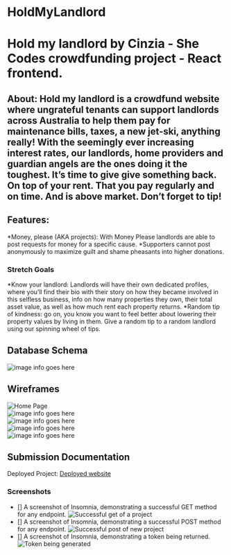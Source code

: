 # HoldMyLandlord

# Hold my landlord by Cinzia - She Codes crowdfunding project - React frontend. 

## About: Hold my landlord is a crowdfund website where ungrateful tenants can support landlords across Australia to help them pay for maintenance bills, taxes, a new jet-ski, anything really! With the seemingly ever increasing interest rates, our landlords, home providers and guardian angels are the ones doing it the toughest. It’s time to give give something back. On top of your rent. That you pay regularly and on time. And is above market. Don’t forget to tip!

## Features: 
*Money, please (AKA projects): With Money Please landlords are able to post requests for money for a specific cause.
*Supporters cannot post anonymously to maximize guilt and shame pheasants into higher donations.

### Stretch Goals 
*Know your landlord: Landlords will have their own dedicated profiles, where you’ll find their bio with their story on how they became involved in this selfless business, info on how many properties they own, their total asset value, as well as how much rent each property returns. 
*Random tip of kindness: go on, you know you want to feel better about lowering their property values by living in them. Give a random tip to a random landlord using our spinning wheel of tips.

##

## Database Schema 
![image info goes here](./Screenshots/DB_schema.png) 

## Wireframes
![Home Page](./Screenshots/Home.png)  
![image info goes here](./Screenshots/Profile.png)  
![image info goes here](./Screenshots/Post%20a%20new%20project.png)  
![image info goes here](./Screenshots/Browse.png)  
![image info goes here](./Screenshots/Random%20tip.png)  

## Submission Documentation 
Deployed Project: [Deployed website](https://main--aesthetic-caramel-247426.netlify.app/) 

### Screenshots 
* [] A screenshot of Insomnia, demonstrating a successful GET method for any endpoint. 
![Successful get of a project](./Screenshots/Get.png) 
* [] A screenshot of Insomnia, demonstrating a successful POST method for any endpoint. 
![Successful post of new project](./Screenshots/Post.png) 
* [] A screenshot of Insomnia, demonstrating a token being returned. 
![Token being generated](./Screenshots/Token.png)
